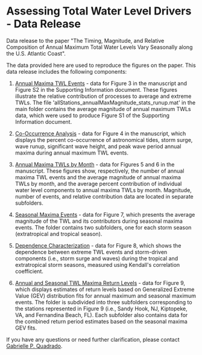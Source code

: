# Assessing Total Water Level Drivers - Data Release
Data release to the paper "The Timing, Magnitude, and Relative Composition of Annual Maximum Total Water Levels Vary Seasonally along the U.S. Atlantic Coast".

The data provided here are used to reproduce the figures on the paper. This data release includes the following components: 

1) [Annual Maxima TWL Events](annualMaximaEvents) - data for Figure 3 in the manuscript and Figure S2 in the Supporting Information document. These figures illustrate the relative contribution of processes to average and extreme TWLs. The file 'allStations_annualMaxMagnitude_stats_runup.mat' in the main folder contains the average magnitude of annual maximum TWLs data, which were used to produce Figure S1 of the Supporting Information document. 

2) [Co-Occurrence Analysis](coOccurrencePercentage) - data for Figure 4 in the manuscript, which displays the percent co-occurrence of astronomical tides, storm surge, wave runup, significant wave height, and peak wave period annual maxima during annual maximum TWL events.
   
3) [Annual Maxima TWLs by Month](annualMaximabyMonth) - data for Figures 5 and 6 in the manuscript. These figures show, respectively, the number of annual maxima TWL events and the average magnitude of annual maxima TWLs by month, and the average percent contribution of individual water level components to annual maxima TWLs by month. Magnitude, number of events, and relative contribution data are located in separate subfolders.

4) [Seasonal Maxima Events](seasonalMaximaEvents) - data for Figure 7, which presents the average magnitude of
the TWL and its contributors during seasonal maxima events. The folder contains two subfolders, one for each storm season (extratropical and tropical season).

5) [Dependence Characterization](kendallsCorrelation) - data for Figure 8, which shows the dependence between extreme TWL events and storm-driven components (i.e., storm surge and waves) during the tropical and extratropical storm seasons, measured using Kendall's correlation coefficient.

6) [Annual and Seasonal TWL Maxima Return Levels](GEVFits) - data for Figure 9, which displays estimates of return levels based on Generalized Extreme Value (GEV) distribution fits for annual maximum and seasonal maximum events. The folder is subdivided into three subfolders corresponding to the stations represented in Figure 9 (i.e., Sandy Hook, NJ, Kiptopeke, VA, and Fernandina Beach, FL). Each subfolder also contains data for the combined return period estimates based on the seasonal maxima GEV fits. 

If you have any questions or need further clarification, please contact [Gabrielle P. Quadrado](mailto:gpereiraquadrado@ufl.edu?subject=[GitHub]%20Total%20Water%20Level%20Drivers).
